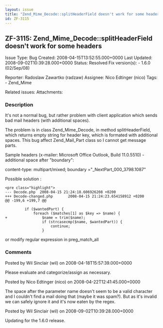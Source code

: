 ```yaml
---
layout: issue
title: "Zend_Mime_Decode::splitHeaderField doesn't work for some headers"
id: ZF-3115
---
```


ZF-3115: Zend\_Mime\_Decode::splitHeaderField doesn't work for some headers
---------------------------------------------------------------------------

 Issue Type: Bug Created: 2008-04-15T13:52:55.000+0000 Last Updated: 2008-09-02T10:39:28.000+0000 Status: Resolved Fix version(s): - 1.6.0 (02/Sep/08)
 
 Reporter:  Radoslaw Zawartko (radzaw)  Assignee:  Nico Edtinger (nico)  Tags: - Zend\_Mime
 
 Related issues: 
 Attachments: 
### Description

It's not a normal bug, but rather problem with client application which sends bad mail headers (with additional spaces).

The problem is in class Zend\_Mime\_Decode, in method splitHeaderField, which returns empty string for header key, which is formated with additional spaces. This bug affect Zend\_Mail\_Part class so I cannot get message parts.

Sample headers (x-mailer: Microsoft Office Outlook, Build 11.0.5510) - additional space after "boundary":

content-type: multipart/mixed; boundary ="\_NextPart\_000\_3798.1087"

Possible solution :

 
    <pre class="highlight"> 
    --- Decode.php  2008-04-15 21:24:18.606926208 +0200
    +++ Decode-changed.php       2008-04-15 21:24:23.654158912 +0200
    @@ -199,6 +199,7 @@
    
             if ($wantedPart) {
                 foreach ($matches[1] as $key => $name) {
    +                $name = trim($name);
                     if (strcasecmp($name, $wantedPart)) {
                         continue;
                     }


or modify regular expression in preg\_match\_all

 

 

### Comments

Posted by Wil Sinclair (wil) on 2008-04-18T15:57:39.000+0000

Please evaluate and categorize/assign as necessary.

 

 

Posted by Nico Edtinger (nico) on 2008-04-22T12:41:45.000+0000

The space after the parameter name doesn't seem to be a valid character and I couldn't find a mail doing that (maybe it was spam?). But as it's invalid we can safely ignore it and it's now eaten by the regex.

 

 

Posted by Wil Sinclair (wil) on 2008-09-02T10:39:28.000+0000

Updating for the 1.6.0 release.

 

 